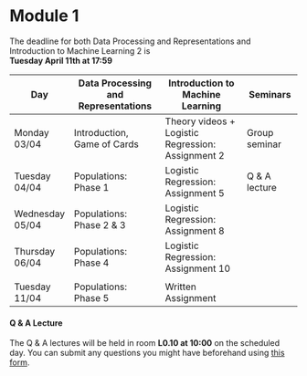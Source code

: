 
# Module 1

The deadline for both Data Processing and Representations and Introduction to Machine Learning 2 is<br>**Tuesday April 11th at 17:59**

| Day                | Data Processing<br>and Representations | Introduction to<br>Machine Learning | Seminars          |
| ------------------ | ---------------------------- | ----------------------------------- | --------------------------- |
| Monday<br>03/04    | Introduction, Game of Cards  | Theory videos +<br>Logistic Regression: Assignment 2 | Group seminar|
| Tuesday<br>04/04   | Populations: Phase 1         | Logistic Regression: Assignment 5   | Q & A lecture               |
| Wednesday<br>05/04 | Populations: Phase 2 & 3     | Logistic Regression: Assignment 8   |                             |
| Thursday<br>06/04  | Populations: Phase 4         | Logistic Regression: Assignment 10  |                             |
|                    |                              |                                     |                             |
| Tuesday<br>11/04   | Populations: Phase 5         | Written Assignment                  |                             |



#### Q & A Lecture

The Q & A lectures will be held in room **L0.10 at 10:00** on the scheduled day. You can submit any questions you might have beforehand using [this form](https://forms.office.com/Pages/ResponsePage.aspx?id=zcrxoIxhA0S5RXb7PWh05ZTDc7biyulCvpu4U-tarWtURTdPSDJaOUVHR002NzFFSktXNDNTTk5ENi4u).

